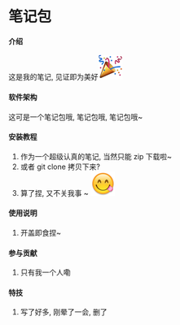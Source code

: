 # 笔记包

#### 介绍
这是我的笔记, 见证即为美好![输入图片说明](%E7%AC%94%E8%AE%B0%E5%8C%85%E4%BB%8B%E7%BB%8D%E6%89%80%E9%9C%80%E5%9B%BE%E7%89%87/%E6%89%93%E4%B8%AA%E7%A4%BC%E8%8A%B1%E5%85%88001103B6.png)

#### 软件架构
这可是一个笔记包哦, 笔记包哦, 笔记包哦~


#### 安装教程

1.  作为一个超级认真的笔记, 当然只能 zip 下载啦~
2.  或者 git clone 拷贝下来?
3.  算了捏, 又不关我事 ~ ![输入图片说明](%E7%AC%94%E8%AE%B0%E5%8C%85%E4%BB%8B%E7%BB%8D%E6%89%80%E9%9C%80%E5%9B%BE%E7%89%87/%E5%8F%AF%E7%88%B1%E6%8D%8F~0010205B.png)

#### 使用说明

1.  开盖即食捏~

#### 参与贡献

1.  只有我一个人嘞


#### 特技

1.  写了好多, 刚晕了一会, 删了
